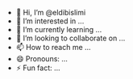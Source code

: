 - 👋 Hi, I’m @eldibislimi
- 👀 I’m interested in ...
- 🌱 I’m currently learning ...
- 💞️ I’m looking to collaborate on ...
- 📫 How to reach me ...
- 😄 Pronouns: ...
- ⚡ Fun fact: ...

<!---
eldibislimi/eldibislimi is a ✨ special ✨ repository because its `README.md` (this file) appears on your GitHub profile.
You can click the Preview link to take a look at your changes.
--->
